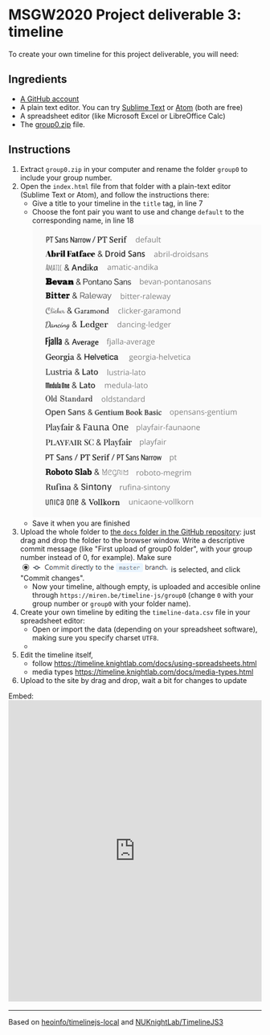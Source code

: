 # MSGW2020 Project deliverable 3: timeline

To create your own timeline for this project deliverable, you will need:

## Ingredients

- [A GitHub account](https://github.com/join)
- A plain text editor. You can try [Sublime Text](https://www.sublimetext.com/3) or [Atom](https://atom.io/) (both are free)
- A spreadsheet editor (like Microsoft Excel or LibreOffice Calc)
- The [group0.zip](https://github.com/mberasategi/timelinejs-local/blob/master/group0.zip) file. 

## Instructions

1. Extract `group0.zip` in your computer and rename the folder `group0` to include your group number.
2. Open the `index.html` file from that folder with a plain-text editor (Sublime Text or Atom), and follow the instructions there: 
    - Give a title to your timeline in the `title` tag, in line 7
    - Choose the font pair you want to use and change `default` to the corresponding name, in line 18
      ![Font pairs](timelinejs-fonts.png)
    - Save it when you are finished
3. Upload the whole folder to [the `docs` folder in the GitHub repository](https://github.com/mberasategi/timelinejs-local/tree/master/docs): just drag and drop the folder to the browser window. Write a descriptive commit message (like "First upload of group0 folder", with your group number instead of 0, for example). Make sure ![](commit-master.png) is selected, and click "Commit changes".
    - Now your timeline, although empty, is uploaded and accesible online through `https://miren.be/timeline-js/group0` (change `0` with your group number or `group0` with your folder name).
4. Create your own timeline by editing the `timeline-data.csv` file in your spreadsheet editor:
    - Open or import the data (depending on your spreadsheet software), making sure you specify charset `UTF8`. 
    - 
5. Edit the timeline itself,
    - follow https://timeline.knightlab.com/docs/using-spreadsheets.html
    - media types https://timeline.knightlab.com/docs/media-types.html
6. Upload to the site by drag and drop, wait a bit for changes to update

Embed: <iframe src="http://miren.be/timelinejs-local/group0/" style="width:100%;min-height:600px;" frameborder="0"></iframe>


---

Based on [heoinfo/timelinejs-local](https://github.com/heoinfo/timelinejs-local) and [NUKnightLab/TimelineJS3](https://timeline.knightlab.com/) 